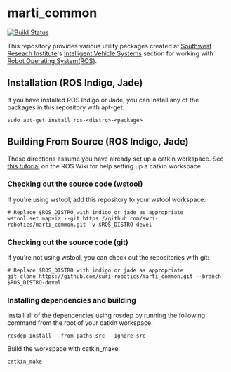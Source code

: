 marti_common
==============

[![Build Status](https://travis-ci.org/swri-robotics/marti_common.svg?branch=jade-devel)](https://travis-ci.org/swri-robotics/marti_common)

This repository provides various utility packages created at [Southwest Reseach Institute](http://www.swri.org)'s [Intelligent Vehicle Systems](http://www.swri.org/4org/d10/isd/ivs/default.htm) section for working with [Robot Operating System(ROS)](http://www.ros.org).

Installation (ROS Indigo, Jade)
------------

If you have installed ROS Indigo or Jade, you can install any of the packages in this repository with apt-get:

    sudo apt-get install ros-<distro>-<package>

Building From Source (ROS Indigo, Jade)
------------

These directions assume you have already set up a catkin workspace. See [this tutorial](http://wiki.ros.org/catkin/Tutorials/create_a_workspace) on the ROS Wiki for help setting up a catkin workspace.

### Checking out the source code (wstool)

If you're using wstool, add this repository to your wstool workspace:

    # Replace $ROS_DISTRO with indigo or jade as appropriate
    wstool set mapviz --git https://github.com/swri-robotics/marti_common.git -v $ROS_DISTRO-devel

### Checking out the source code (git)

If you're not using wstool, you can check out the repositories with git:

    # Replace $ROS_DISTRO with indigo or jade as appropriate
    git clone https://github.com/swri-robotics/marti_common.git --branch $ROS_DISTRO-devel

### Installing dependencies and building

Install all of the dependencies using rosdep by running the following command from the root of your catkin workspace:

    rosdep install --from-paths src --ignore-src

Build the workspace with catkin_make:

    catkin_make
